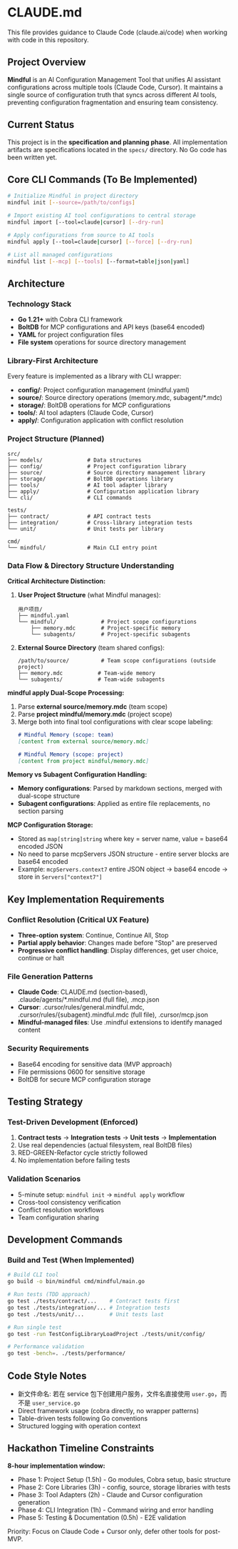 # CLAUDE.md

This file provides guidance to Claude Code (claude.ai/code) when working with code in this repository.

## Project Overview

**Mindful** is an AI Configuration Management Tool that unifies AI assistant configurations across multiple tools (Claude Code, Cursor). It maintains a single source of configuration truth that syncs across different AI tools, preventing configuration fragmentation and ensuring team consistency.

## Current Status

This project is in the **specification and planning phase**. All implementation artifacts are specifications located in the `specs/` directory. No Go code has been written yet.

## Core CLI Commands (To Be Implemented)

```bash
# Initialize Mindful in project directory
mindful init [--source=/path/to/configs]

# Import existing AI tool configurations to central storage
mindful import [--tool=claude|cursor] [--dry-run]

# Apply configurations from source to AI tools
mindful apply [--tool=claude|cursor] [--force] [--dry-run]

# List all managed configurations
mindful list [--mcp] [--tools] [--format=table|json|yaml]
```

## Architecture

### Technology Stack
- **Go 1.21+** with Cobra CLI framework
- **BoltDB** for MCP configurations and API keys (base64 encoded)
- **YAML** for project configuration files
- **File system** operations for source directory management

### Library-First Architecture
Every feature is implemented as a library with CLI wrapper:

- **config/**: Project configuration management (mindful.yaml)
- **source/**: Source directory operations (memory.mdc, subagent/*.mdc)
- **storage/**: BoltDB operations for MCP configurations
- **tools/**: AI tool adapters (Claude Code, Cursor)
- **apply/**: Configuration application with conflict resolution

### Project Structure (Planned)
```
src/
├── models/              # Data structures
├── config/              # Project configuration library
├── source/              # Source directory management library  
├── storage/             # BoltDB operations library
├── tools/               # AI tool adapter library
├── apply/               # Configuration application library
└── cli/                 # CLI commands

tests/
├── contract/            # API contract tests
├── integration/         # Cross-library integration tests
└── unit/                # Unit tests per library

cmd/
└── mindful/             # Main CLI entry point
```

### Data Flow & Directory Structure Understanding

**Critical Architecture Distinction:**

1. **User Project Structure** (what Mindful manages):
   ```
   用户项目/
   ├── mindful.yaml
   └── mindful/              # Project scope configurations
       ├── memory.mdc        # Project-specific memory
       └── subagents/        # Project-specific subagents
   ```

2. **External Source Directory** (team shared configs):
   ```
   /path/to/source/          # Team scope configurations (outside project)
   ├── memory.mdc           # Team-wide memory
   └── subagents/           # Team-wide subagents
   ```

**mindful apply Dual-Scope Processing:**
1. Parse **external source/memory.mdc** (team scope)
2. Parse **project mindful/memory.mdc** (project scope)
3. Merge both into final tool configurations with clear scope labeling:
   ```markdown
   # Mindful Memory (scope: team)
   [content from external source/memory.mdc]

   # Mindful Memory (scope: project)
   [content from project mindful/memory.mdc]
   ```

**Memory vs Subagent Configuration Handling:**
- **Memory configurations**: Parsed by markdown sections, merged with dual-scope structure
- **Subagent configurations**: Applied as entire file replacements, no section parsing

**MCP Configuration Storage:**
- Stored as `map[string]string` where key = server name, value = base64 encoded JSON
- No need to parse mcpServers JSON structure - entire server blocks are base64 encoded
- Example: `mcpServers.context7` entire JSON object → base64 encode → store in `Servers["context7"]`

## Key Implementation Requirements

### Conflict Resolution (Critical UX Feature)
- **Three-option system**: Continue, Continue All, Stop
- **Partial apply behavior**: Changes made before "Stop" are preserved
- **Progressive conflict handling**: Display differences, get user choice, continue or halt

### File Generation Patterns
- **Claude Code**: CLAUDE.md (section-based), .claude/agents/*.mindful.md (full file), .mcp.json
- **Cursor**: .cursor/rules/general.mindful.mdc, .cursor/rules/{subagent}.mindful.mdc (full file), .cursor/mcp.json
- **Mindful-managed files**: Use .mindful extensions to identify managed content

### Security Requirements
- Base64 encoding for sensitive data (MVP approach)
- File permissions 0600 for sensitive storage
- BoltDB for secure MCP configuration storage

## Testing Strategy

### Test-Driven Development (Enforced)
1. **Contract tests** → **Integration tests** → **Unit tests** → **Implementation**
2. Use real dependencies (actual filesystem, real BoltDB files)
3. RED-GREEN-Refactor cycle strictly followed
4. No implementation before failing tests

### Validation Scenarios
- 5-minute setup: `mindful init` → `mindful apply` workflow
- Cross-tool consistency verification
- Conflict resolution workflows
- Team configuration sharing

## Development Commands

### Build and Test (When Implemented)
```bash
# Build CLI tool
go build -o bin/mindful cmd/mindful/main.go

# Run tests (TDD approach)
go test ./tests/contract/...    # Contract tests first
go test ./tests/integration/... # Integration tests  
go test ./tests/unit/...        # Unit tests last

# Run single test
go test -run TestConfigLibraryLoadProject ./tests/unit/config/

# Performance validation
go test -bench=. ./tests/performance/
```

## Code Style Notes

- 新文件命名: 若在 service 包下创建用户服务，文件名直接使用 `user.go`，而不是 `user_service.go`
- Direct framework usage (cobra directly, no wrapper patterns)
- Table-driven tests following Go conventions
- Structured logging with operation context

## Hackathon Timeline Constraints

**8-hour implementation window:**
- Phase 1: Project Setup (1.5h) - Go modules, Cobra setup, basic structure
- Phase 2: Core Libraries (3h) - config, source, storage libraries with tests
- Phase 3: Tool Adapters (2h) - Claude and Cursor configuration generation  
- Phase 4: CLI Integration (1h) - Command wiring and error handling
- Phase 5: Testing & Documentation (0.5h) - E2E validation

Priority: Focus on Claude Code + Cursor only, defer other tools for post-MVP.